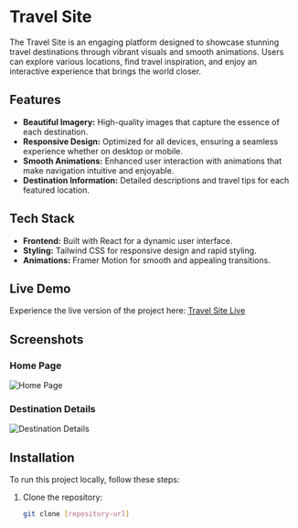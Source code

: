 # Travel Site

The Travel Site is an engaging platform designed to showcase stunning travel destinations through vibrant visuals and smooth animations. Users can explore various locations, find travel inspiration, and enjoy an interactive experience that brings the world closer.

## Features

- **Beautiful Imagery:** High-quality images that capture the essence of each destination.
- **Responsive Design:** Optimized for all devices, ensuring a seamless experience whether on desktop or mobile.
- **Smooth Animations:** Enhanced user interaction with animations that make navigation intuitive and enjoyable.
- **Destination Information:** Detailed descriptions and travel tips for each featured location.

## Tech Stack

- **Frontend:** Built with React for a dynamic user interface.
- **Styling:** Tailwind CSS for responsive design and rapid styling.
- **Animations:** Framer Motion for smooth and appealing transitions.

## Live Demo

Experience the live version of the project here: [Travel Site Live](https://template-travelwebsite.netlify.app/)

## Screenshots

### Home Page
![Home Page](https://cdn.dribbble.com/userupload/10197915/file/original-54d09f49bd7ac66da46995a5ff1ab7ce.png?resize=1024x768&vertical=center)

### Destination Details
![Destination Details](https://cdn.dribbble.com/userupload/10197915/file/original-54d09f49bd7ac66da46995a5ff1ab7ce.png?resize=1024x768&vertical=center)

## Installation

To run this project locally, follow these steps:

1. Clone the repository:
   ```bash
   git clone [repository-url]
